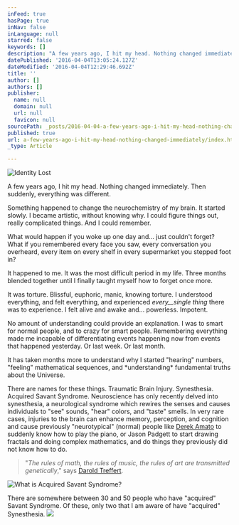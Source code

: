```yaml
---
inFeed: true
hasPage: true
inNav: false
inLanguage: null
starred: false
keywords: []
description: "A few years ago, I hit my head. Nothing changed immediately. Then suddenly, everything was different.\_"
datePublished: '2016-04-04T13:05:24.127Z'
dateModified: '2016-04-04T12:29:46.692Z'
title: ''
author: []
authors: []
publisher:
  name: null
  domain: null
  url: null
  favicon: null
sourcePath: _posts/2016-04-04-a-few-years-ago-i-hit-my-head-nothing-changed-immediately.md
published: true
url: a-few-years-ago-i-hit-my-head-nothing-changed-immediately/index.html
_type: Article

---
```

![Identity Lost](https://the-grid-user-content.s3-us-west-2.amazonaws.com/2a0c820b-ea67-4a44-bddc-d814583747ee.jpg)

A few years ago, I hit my head. Nothing changed immediately. Then suddenly, everything was different. 

Something happened to change the neurochemistry of my brain. It started slowly. I became artistic, without knowing why. I could figure things out, really complicated things. And I could remember. 

What would happen if you woke up one day and... just couldn't forget? What if you remembered every face you saw, every conversation you overheard, every item on every shelf in every supermarket you stepped foot in?

It happened to me. It was the most difficult period in my life. Three months blended together until I finally taught myself how to forget once more. 

It was torture. Blissful, euphoric, manic, knowing torture. I understood everything, and felt everything, and experienced _every__single thing_ there was to experience. I felt alive and awake and... powerless. Impotent. 

No amount of understanding could provide an explanation. I was to smart for normal people, and to crazy for smart people. Remembering everything made me incapable of differentiating events happening now from events that happened yesterday. Or last week. Or last month. 

It has taken months more to understand why I started "hearing" numbers, "feeling" mathematical sequences, and \*understanding\* fundamental truths about the Universe. 

There are names for these things. Traumatic Brain Injury. Synesthesia. Acquired Savant Syndrome. Neuroscience has only recently delved into synesthesia, a neurological syndrome which rewires the senses and causes individuals to "see" sounds, "hear" colors,  and "taste" smells.  In very rare cases, injuries to the brain can enhance memory, perception, and cognition and cause previously "neurotypical" (normal) people like [Derek Amato][0] to suddenly know how to play the piano, or Jason Padgett to start drawing fractals and doing complex mathematics, and do things they previously did not know how to do. 
> 
> "_The rules of math, the rules of music, the rules of art are transmitted genetically_," says [Darold Treffert][1].

![What is Acquired Savant Syndrome?](https://the-grid-user-content.s3-us-west-2.amazonaws.com/fb52ebed-81e5-4716-88ce-ce843cd2ab1d.jpg)

There are somewhere between 30 and 50 people who have "acquired" Savant Syndrome. Of these, only two that I am aware of have "acquired" Synesthesia. ![](https://the-grid-user-content.s3-us-west-2.amazonaws.com/cad9ace1-e5fa-4fa5-8c8f-64b599c4ba82.jpg)

  


[0]: https://www.youtube.com/watch?v=wgV5rcZtETg
[1]: http://www.daroldtreffert.com
